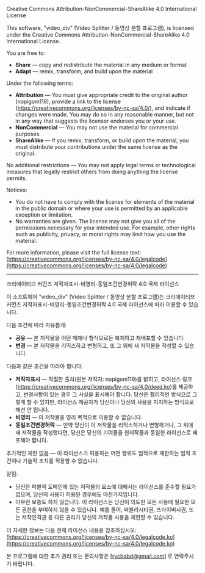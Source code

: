 Creative Commons Attribution-NonCommercial-ShareAlike 4.0 International License

This software, "video_div" (Video Splitter / 동영상 분할 프로그램), is licensed under the Creative Commons Attribution-NonCommercial-ShareAlike 4.0 International License.

You are free to:

* **Share** — copy and redistribute the material in any medium or format
* **Adapt** — remix, transform, and build upon the material

Under the following terms:

* **Attribution** — You must give appropriate credit to the original author (nopigom119), provide a link to the license (https://creativecommons.org/licenses/by-nc-sa/4.0/), and indicate if changes were made. You may do so in any reasonable manner, but not in any way that suggests the licensor endorses you or your use.
* **NonCommercial** — You may not use the material for commercial purposes.
* **ShareAlike** — If you remix, transform, or build upon the material, you must distribute your contributions under the same license as the original.

No additional restrictions — You may not apply legal terms or technological measures that legally restrict others from doing anything the license permits.

Notices:

* You do not have to comply with the license for elements of the material in the public domain or where your use is permitted by an applicable exception or limitation.
* No warranties are given. The license may not give you all of the permissions necessary for your intended use. For example, other rights such as publicity, privacy, or moral rights may limit how you use the material.

For more information, please visit the full license text:
[https://creativecommons.org/licenses/by-nc-sa/4.0/legalcode](https://creativecommons.org/licenses/by-nc-sa/4.0/legalcode)

---

크리에이티브 커먼즈 저작자표시-비영리-동일조건변경허락 4.0 국제 라이선스

이 소프트웨어 "video_div" (Video Splitter / 동영상 분할 프로그램)는 크리에이티브 커먼즈 저작자표시-비영리-동일조건변경허락 4.0 국제 라이선스에 따라 이용할 수 있습니다.

다음 조건에 따라 자유롭게:

* **공유** — 본 저작물을 어떤 매체나 형식으로든 복제하고 재배포할 수 있습니다.
* **변경** — 본 저작물을 리믹스하고 변형하고, 또 그 위에 새 저작물을 작성할 수 있습니다.

다음과 같은 조건을 따라야 합니다:

* **저작자표시** — 적절한 출처(원본 저작자: nopigom119)를 밝히고, 라이선스 링크(https://creativecommons.org/licenses/by-nc-sa/4.0/deed.ko)를 제공하고, 변경사항이 있는 경우 그 사실을 표시해야 합니다. 당신은 합리적인 방식으로 그렇게 할 수 있지만, 라이선스 제공자가 당신이나 당신의 사용을 지지하는 방식으로 해선 안 됩니다.
* **비영리** — 이 저작물을 영리 목적으로 이용할 수 없습니다.
* **동일조건변경허락** — 만약 당신이 이 저작물을 리믹스하거나 변형하거나, 그 위에 새 저작물을 작성했다면, 당신은 당신의 기여물을 원저작물과 동일한 라이선스로 배포해야 합니다.

추가적인 제한 없음 — 이 라이선스가 허용하는 어떤 행위도 법적으로 제한하는 법적 조건이나 기술적 조치를 적용할 수 없습니다.

알림:

* 당신은 퍼블릭 도메인에 있는 저작물의 요소에 대해서는 라이선스를 준수할 필요가 없으며, 당신의 사용이 허용된 경우에도 마찬가지입니다.
* 아무런 보증도 하지 않습니다. 이 라이선스는 당신이 의도한 모든 사용에 필요한 모든 권한을 부여하지 않을 수 있습니다. 예를 들어, 퍼블리시티권, 프라이버시권, 또는 저작인격권 등 다른 권리가 당신의 저작물 사용을 제한할 수 있습니다.

더 자세한 정보는 다음 전체 라이선스 내용을 참조하십시오:
[https://creativecommons.org/licenses/by-nc-sa/4.0/legalcode.ko](https://creativecommons.org/licenses/by-nc-sa/4.0/legalcode.ko)

본 프로그램에 대한 추가 권리 또는 문의사항은 [rycbabd@gmail.com] 로 연락주시기 바랍니다.
